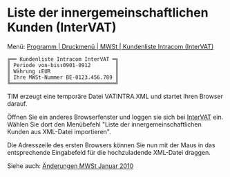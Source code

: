 # Liste der innergemeinschaftlichen Kunden (InterVAT) #

Menü: [Programm | Druckmenü | MWSt | Kundenliste Intracom (InterVAT)](Menus.md)

```
╔══ Kundenliste Intracom InterVAT ═╗
║ Periode von-bis↕0901-0912        ║
║ Währung ↕EUR                     ║
║ Ihre MWSt-Nummer BE-0123.456.789 ║
╚══════════════════════════════════╝
```

TIM erzeugt eine temporäre Datei VATINTRA.XML und startet Ihren Browser darauf.

Öffnen Sie ein anderes Browserfenster und loggen sie sich bei
[InterVAT](http://minfin.fgov.be/portail2/fr/e-services/intervat/)
ein. Wählen Sie dort den Menübefehl "Liste der innergemeinschaftlichen Kunden aus XML-Datei importieren".

Die Adresszeile des ersten Browsers können Sie nun mit der Maus in das entsprechende Eingabefeld für die hochzuladende XML-Datei draggen.

Siehe auch: [Änderungen MWSt Januar 2010](Vat2010.md)
